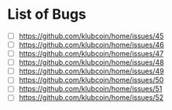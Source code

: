 # List of Bugs
* [ ] https://github.com/klubcoin/home/issues/45
* [ ] https://github.com/klubcoin/home/issues/46
* [ ] https://github.com/klubcoin/home/issues/47
* [ ] https://github.com/klubcoin/home/issues/48
* [ ] https://github.com/klubcoin/home/issues/49
* [ ] https://github.com/klubcoin/home/issues/50
* [ ] https://github.com/klubcoin/home/issues/51
* [ ] https://github.com/klubcoin/home/issues/52
